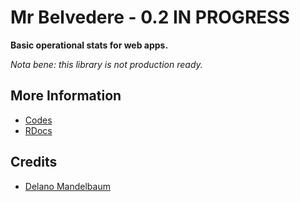 # Mr Belvedere - 0.2 IN PROGRESS

**Basic operational stats for web apps.**

*Nota bene: this library is not production ready.*


## More Information

* [Codes](http://github.com/delano/mrbelvedere)
* [RDocs](http://delano.github.com/mrbelvedere)


## Credits

* [Delano Mandelbaum](http://delanotes.com)


